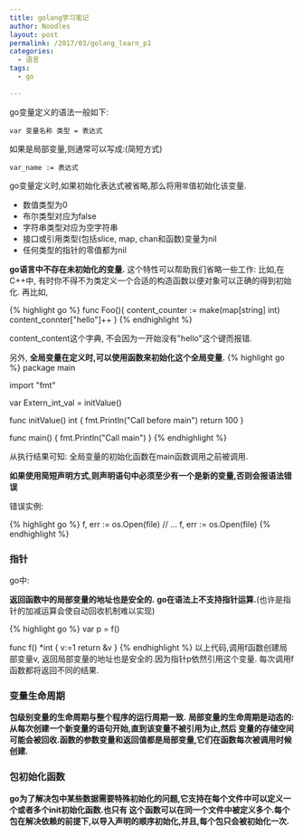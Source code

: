 ```yaml
---
title: golang学习笔记
author: Noodles
layout: post
permalink: /2017/03/golang_learn_p1
categories:
  - 语言
tags:
  - go
  
---
```


<!--more-->

  go变量定义的语法一般如下:

    var 变量名称 类型 = 表达式

  如果是局部变量,则通常可以写成:(简短方式)

    var_name := 表达式

  go变量定义时,如果初始化表达式被省略,那么将用`零`值初始化该变量.
  
  - 数值类型为0
  - 布尔类型对应为false
  - 字符串类型对应为空字符串
  - 接口或引用类型(包括slice, map, chan和函数)变量为nil
  - 任何类型的指针的零值都为nil

  **go语言中不存在未初始化的变量.** 这个特性可以帮助我们省略一些工作: 比如,在C++中,
有时你不得不为类定义一个合适的构造函数以便对象可以正确的得到初始化.
再比如,

{% highlight go %}
    func Foo(){
        content_counter := make(map[string] int)
        content_connter["hello"]++
    }
{% endhighlight %}

content_content这个字典, 不会因为一开始没有"hello"这个键而报错. 

另外, **全局变量在定义时,可以使用函数来初始化这个全局变量.**
{% highlight go %}
package main

import "fmt"

var Extern_int_val = initValue()

func initValue() int {
	fmt.Println("Call before main")
	return 100
}

func main() {
	fmt.Println("Call main")
}
{% endhighlight %}

从执行结果可知: 全局变量的初始化函数在main函数调用之前被调用.

**如果使用简短声明方式,则声明语句中必须至少有一个是新的变量,否则会报语法错误**

错误实例:

{% highlight go %}
f, err := os.Open(file)
// ...
f, err := os.Open(file)
{% endhighlight %}

### 指针

  go中:

  **返回函数中的局部变量的地址也是安全的.**
  **go在语法上不支持指针运算.**(也许是指针的加减运算会使自动回收机制难以实现)

{% highlight go %}
var p = f()

func f() *int {
    v:=1
    return &v
}
{% endhighlight %}
以上代码,调用f函数创建局部变量v, 返回局部变量的地址也是安全的.因为指针p依然引用这个变量.
每次调用f函数都将返回不同的结果.

### 变量生命周期

  **包级别变量的生命周期与整个程序的运行周期一致.**
  **局部变量的生命周期是动态的: 从每次创建一个新变量的语句开始,直到该变量不被引用为止,然后
  变量的存储空间可能会被回收.函数的参数变量和返回值都是局部变量,它们在函数每次被调用时候创建.**

### 包初始化函数
  **go为了解决包中某些数据需要特殊初始化的问题,它支持在每个文件中可以定义一个或者多个init初始化函数.也只有
  这个函数可以在同一个文件中被定义多个.每个包在解决依赖的前提下,以导入声明的顺序初始化,并且,每个包只会被初始化一次.**
